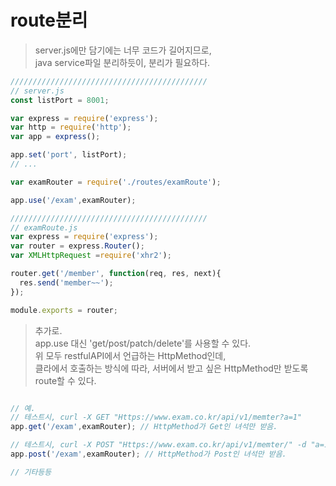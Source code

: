 # route분리
> server.js에만 담기에는 너무 코드가 길어지므로, <br>
> java service파일 분리하듯이, 분리가 필요하다. <br>

```javascript
////////////////////////////////////////////
// server.js
const listPort = 8001;

var express = require('express');
var http = require('http');
var app = express();

app.set('port', listPort);
// ...

var examRouter = require('./routes/examRoute');

app.use('/exam',examRouter);

////////////////////////////////////////////
// examRoute.js
var express = require('express');
var router = express.Router();
var XMLHttpRequest =require('xhr2');

router.get('/member', function(req, res, next){
  res.send('member~~');
});

module.exports = router;

```
> 추가로.<br>
app.use 대신 'get/post/patch/delete'를 사용할 수 있다.<br>
위 모두 restfulAPI에서 언급하는 HttpMethod인데, <br>
클라에서 호출하는 방식에 따라, 서버에서 받고 싶은 HttpMethod만 받도록 route할 수 있다.<br>

```javascript

// 예.
// 테스트시, curl -X GET "Https://www.exam.co.kr/api/v1/memter?a=1"
app.get('/exam',examRouter); // HttpMethod가 Get인 녀석만 받음. 

// 테스트시, curl -X POST "Https://www.exam.co.kr/api/v1/memter/" -d "a=1&b=2"
app.post('/exam',examRouter); // HttpMethod가 Post인 녀석만 받음. 

// 기타등등

```
